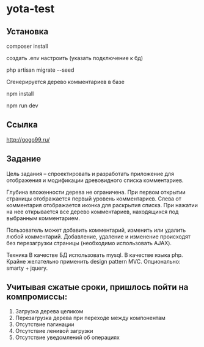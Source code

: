 # yota-test

## Установка

composer install

создать .env настроить (указать подключение к бд)

php artisan migrate --seed

Сгенерируется дерево комментариев в базе

npm install

npm run dev

## Ссылка

http://gogo99.ru/

## Задание

Цель задания – спроектировать и разработать приложение для отображения и модификации древовидного списка комментариев.

Глубина вложенности дерева не ограничена.
При первом открытии страницы отображается первый уровень комментариев.
Слева от комментария отображается иконка для раскрытия списка.
При нажатии на нее открывается все дерево комментариев, находящихся под выбранным комментарием.

Пользователь может добавить комментарий, изменить или удалить любой комментарий.
Добавление, удаление и изменение происходят без перезагрузки страницы (необходимо использовать AJAX).

Техника 
В качестве БД использовать mysql.
В качестве языка php.
Крайне желательно применить design pattern MVC.
Опционально: smarty + jquery.

## Учитывая сжатые сроки, пришлось пойти на компромиссы:
1) Загрузка дерева целиком
2) Перезагрузка дерева при переходе между компонентам
3) Отсутствие пагинации
4) Отсутствие ленивой загрузки
5) Отсутствие уведомлений об операциях

